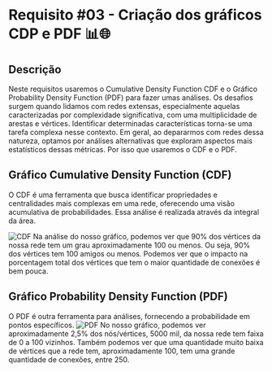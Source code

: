 # Requisito #03 - Criação dos gráficos CDP e PDF 📊🌐

## Descrição
Neste requisitos usaremos o Cumulative Density Function CDF e o Gráfico Probability Density Function (PDF) para fazer umas análises. Os desafios surgem quando lidamos com redes extensas, especialmente aquelas caracterizadas por complexidade significativa, com uma multiplicidade de arestas e vértices. Identificar determinadas características torna-se uma tarefa complexa nesse contexto. Em geral, ao depararmos com redes dessa natureza, optamos por análises alternativas que exploram aspectos mais estatísticos dessas métricas. Por isso que usaremos o CDF e o PDF.

## Gráfico Cumulative Density Function (CDF)
O CDF é uma ferramenta que busca identificar propriedades e centralidades mais complexas em uma rede, oferecendo uma visão acumulativa de probabilidades. Essa análise é realizada através da integral da área.

![CDF](https://github.com/yantvrs/Data_structure_2/blob/main/U2T3/Requisito_3/images/requisito3_CDF.png)
Na análise do nosso gráfico, podemos ver que  90% dos vértices da nossa rede tem um grau aproximadamente 100 ou menos. Ou seja, 90% dos vértices tem 100 amigos ou menos. 
Podemos ver que o impacto na porcentagem total dos vértices que tem o maior quantidade de conexões é bem pouca.

## Gráfico Probability Density Function (PDF)
O PDF é outra ferramenta para análises, fornecendo a probabilidade em pontos específicos.
![PDF](https://github.com/yantvrs/Data_structure_2/blob/main/U2T3/Requisito_3/images/requisito3_PDF.png)
No nosso gráfico, podemos ver aproximadamente 2,5% dos nós/vértices, 5000 mil, da nossa rede tem faixa de 0 a 100 vizinhos.
Também podemos ver que uma quantidade muito baixa de vértices que a rede tem, aproximadamente 100, tem uma grande quantidade de conexões, entre 250.

